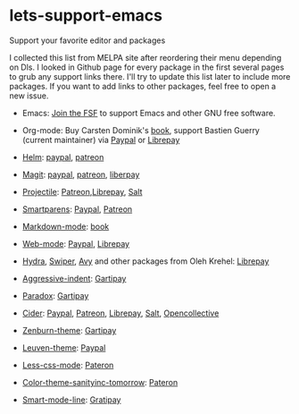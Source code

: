 # lets-support-emacs
Support your favorite editor and packages

I collected this list from MELPA site after reordering their menu depending on Dls. I looked in Github page for every package in the first several pages to grub any support links there.
I'll try to update this list later to include more packages. If you want to add links to other packages, feel free to open a new issue.

- Emacs: [Join the FSF](https://my.fsf.org/associate/support_freedom?referrer=4052) to support Emacs and other GNU free software.

- Org-mode: Buy Carsten Dominik's [book](http://www.network-theory.co.uk/org/manual/), support Bastien Guerry (current maintainer) via [Paypal](https://www.paypal.me/bzg) or [Librepay](https://liberapay.com/bzg/)

- [Helm](https://github.com/emacs-helm/helm):
[paypal](https://www.paypal.me/thierryvolpiatto/20), [patreon](https://patreon.com/preview/30231724baf440fabe80d44d0ee77067)

- [Magit](https://github.com/magit/magit):
[paypal](https://www.paypal.me/JonasBernoulli/20), [patreon](https://www.patreon.com/tarsius), [liberpay](https://liberapay.com/magit)

- [Projectile](https://github.com/bbatsov/projectile/): [Patreon](https://www.patreon.com/bbatsov),[Librepay](https://liberapay.com/bbatsov/donate), [Salt](https://salt.bountysource.com/teams/projectile)

- [Smartparens](https://github.com/Fuco1/smartparens): [Paypal](https://www.paypal.com/cgi-bin/webscr?cmd=_s-xclick&hosted_button_id=A5PMGVKCQBT88), [Patreon](https://www.patreon.com/user?u=3282358&ty=h)

- [Markdown-mode](https://github.com/jrblevin/markdown-mode): [book](https://leanpub.com/markdown-mode)

- [Web-mode](https://github.com/fxbois/web-mode/): [Paypal](https://www.paypal.me/fxbois), [Librepay](https://liberapay.com/fxbois/donate)

- [Hydra](https://github.com/abo-abo/hydra), [Swiper](https://github.com/abo-abo/swiper), [Avy](https://github.com/abo-abo/avy) and other packages from Oleh Krehel: [Librepay](https://liberapay.com/abo-abo/)

- [Aggressive-indent](https://github.com/Malabarba/aggressive-indent-mode/): [Gartipay](https://gratipay.com/Malabarba)

- [Paradox](https://github.com/Malabarba/paradox/): [Gartipay](https://gratipay.com/endless-parentheses)

- [Cider](https://github.com/clojure-emacs/cider/): [Paypal](https://www.paypal.com/cgi-bin/webscr?cmd=_s-xclick&hosted_button_id=GRQKNBM6P8VRQ), [Patreon](https://www.patreon.com/bbatsov), [Librepay](https://liberapay.com/bbatsov/donate), [Salt](https://salt.bountysource.com/teams/cider), [Opencollective](https://opencollective.com/cider)

- [Zenburn-theme](https://github.com/bbatsov/zenburn-emacs/): [Gartipay](https://gratipay.com/bbatsov)

- [Leuven-theme](https://github.com/fniessen/emacs-leuven-theme/): [Paypal](https://www.paypal.com/cgi-bin/webscr?cmd=_donations&business=VCVAS6KPDQ4JC&lc=BE&item_number=emacs%2dleuven%2dtheme&currency_code=EUR&bn=PP%2dDonationsBF%3abtn_donate_LG%2egif%3aNonHosted)

- [Less-css-mode](https://github.com/purcell/less-css-mode/): [Pateron](https://www.patreon.com/sanityinc)

- [Color-theme-sanityinc-tomorrow](https://github.com/purcell/color-theme-sanityinc-tomorrow/): [Pateron](https://www.patreon.com/sanityinc)

- [Smart-mode-line](https://github.com/Malabarba/smart-mode-line): [Gratipay](https://gratipay.com/Malabarba)

